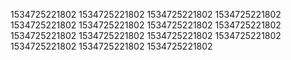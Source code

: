 1534725221802
1534725221802
1534725221802
1534725221802
1534725221802
1534725221802
1534725221802
1534725221802
1534725221802
1534725221802
1534725221802
1534725221802
1534725221802
1534725221802
1534725221802